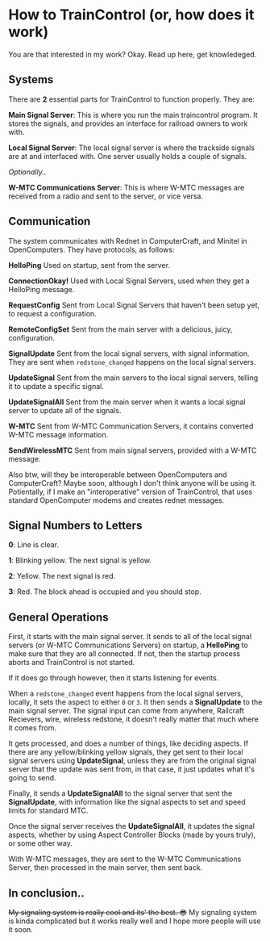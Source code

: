 # How to TrainControl (or, how does it work)
You are that interested in my work? Okay. Read up here, get knowledeged.

## Systems

There are **2** essential parts for TrainControl to function properly. They are:

**Main Signal Server**:
This is where you run the main traincontrol program. It stores the signals, and provides  an interface for railroad owners to work with.

**Local Signal Server**:
The local signal server is where the trackside signals are at and interfaced with. One server usually holds a couple of signals.

*Optionally..*

**W-MTC Communications Server**: This is where W-MTC messages are received from a radio and sent to the server, or vice versa. 

## Communication
The system communicates with Rednet in ComputerCraft, and Minitel in OpenComputers. They have protocols, as follows:

**HelloPing** Used on startup, sent from the server.

**ConnectionOkay!** Used with Local Signal Servers, used when they get a HelloPing message.

**RequestConfig** Sent from Local Signal Servers that haven't been setup yet, to request a configuration.

**RemoteConfigSet** Sent from the main server with a delicious, juicy, configuration.

**SignalUpdate** Sent from the local signal servers, with signal information. They are sent when `redstone_changed` happens on the local signal servers.

**UpdateSignal** Sent from the main servers to the local signal servers, telling it to update a specific signal.

**UpdateSignalAll** Sent from the main server when it wants a local signal server to update all of the signals.

**W-MTC** Sent from W-MTC Communication Servers, it contains converted W-MTC message information.

**SendWirelessMTC** Sent from main signal servers, provided with a W-MTC message.

Also btw, will they be interoperable between OpenComputers and ComputerCraft? Maybe soon, although I don't think anyone will be using it. Potientally, if I make an "interoperative" version of TrainControl, that uses standard OpenComputer modems and creates rednet messages.

## Signal Numbers to Letters

**0**: Line is clear.

**1**: Blinking yellow. The next signal is yellow.

**2**: Yellow. The next signal is red.

**3**: Red. The block ahead is occupied and you should stop.

## General Operations
First, it starts with the main signal server. It sends to all of the local signal servers (or W-MTC Communications Servers) on startup, a  **HelloPing** to make sure that they are all connected. If not, then the startup process aborts and TrainControl is not started.

If it does go through however, then it starts listening for events.

When a `redstone_changed` event happens from the local signal servers, locally, it sets the aspect to either `0` or `3`. It then sends a **SignalUpdate** to the main signal server. The signal input can come from anywhere, Railcraft Recievers, wire, wireless redstone, it doesn't really matter that much where it comes from.

It gets processed, and does a number of things, like deciding aspects. If there are any yellow/blinking yellow signals, they get sent to their local signal servers using **UpdateSignal**, unless they are from the original signal server that the update was sent from, in that case, it just updates what it's going to send.

Finally, it sends a **UpdateSignalAll** to the signal server that sent the **SignalUpdate**, with information like the signal aspects to set and speed limits for standard MTC.

Once the signal server receives the **UpdateSignalAll**, it updates the signal aspects, whether by using Aspect Controller Blocks (made by yours truly), or some other way. 

With W-MTC messages, they are sent to the W-MTC Communications Server, then processed in the main server, then sent back.

## In conclusion..
~~My signaling system is really cool and its' the best. :sunglasses:~~ My signaling system is kinda complicated but it works really well and I hope more people will use it soon.
